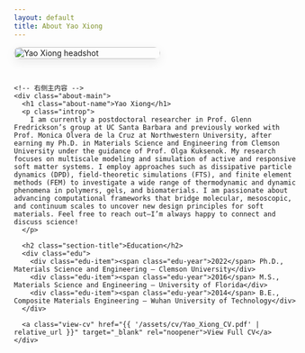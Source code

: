 ```yaml
---
layout: default
title: About Yao Xiong
---
```


<style>
  :root{
    --accent: seagreen;              
    --text: #222;
    --muted: #666;
    --bg-soft: #f6f8f8;
  }
  .about-wrap{
    display:flex; gap:28px; align-items:flex-start;
    margin: 0 0 2.5rem 0;
    flex-wrap:wrap;                   
  }
  .about-photo{
    width:260px; max-width:100%;
  }
  .about-photo img{
    width:100%; height:auto; display:block;
    border-radius:14px;
    box-shadow:0 6px 18px rgba(0,0,0,.08);
  }
  .about-main{ flex:1 1 420px; min-width:320px; }
  .about-name{ font-size:1.8rem; font-weight:700; margin:.25rem 0 0.75rem; }
  .introp{ font-size:1.3rem; line-height:1.3; color:var(--text); max-width:72ch; text-align: justify;}
  .section-title{ font-size:1.1rem; letter-spacing:.02em; margin:1.75rem 0 .75rem; font-weight:700; }

  /* 教育部分去掉时间轴缩进，左对齐 */
  .edu{
    max-width: 72ch; 
    margin-top: 0.5rem;
  }
  .edu-item{ 
    margin: .6rem 0 .6rem; 
    color:var(--text); 
    padding-left:0; 
  }
  .edu-year{ font-weight:700; margin-right:.4rem; }

  .view-cv{
    display:inline-block; margin-top: .75rem; text-decoration:none; font-weight:600;
    color:var(--accent); border-bottom:2px solid transparent;
  }
  .view-cv:hover{ border-color:var(--accent); }
</style>

<div class="post">
  <div class="about-wrap">
    <!-- 左侧头像 -->
    <div class="about-photo">
      <img src="{{ '/assets/img/Yao Xiong_headshot_Transp.jpg' | relative_url }}" alt="Yao Xiong headshot">
    </div>

    <!-- 右侧主内容 -->
    <div class="about-main">
      <h1 class="about-name">Yao Xiong</h1>
      <p class="introp">
        I am currently a postdoctoral researcher in Prof. Glenn Fredrickson’s group at UC Santa Barbara and previously worked with Prof. Monica Olvera de la Cruz at Northwestern University, after earning my Ph.D. in Materials Science and Engineering from Clemson University under the guidance of Prof. Olga Kuksenok. My research focuses on multiscale modeling and simulation of active and responsive soft matter systems. I employ approaches such as dissipative particle dynamics (DPD), field-theoretic simulations (FTS), and finite element methods (FEM) to investigate a wide range of thermodynamic and dynamic phenomena in polymers, gels, and biomaterials. I am passionate about advancing computational frameworks that bridge molecular, mesoscopic, and continuum scales to uncover new design principles for soft materials. Feel free to reach out—I’m always happy to connect and discuss science!
      </p>

      <h2 class="section-title">Education</h2>
      <div class="edu">
        <div class="edu-item"><span class="edu-year">2022</span> Ph.D., Materials Science and Engineering — Clemson University</div>
        <div class="edu-item"><span class="edu-year">2016</span> M.S., Materials Science and Engineering — University of Florida</div>
        <div class="edu-item"><span class="edu-year">2014</span> B.E., Composite Materials Engineering — Wuhan University of Technology</div>
      </div>

      <a class="view-cv" href="{{ '/assets/cv/Yao_Xiong_CV.pdf' | relative_url }}" target="_blank" rel="noopener">View Full CV</a>
    </div>
  </div>
</div>

